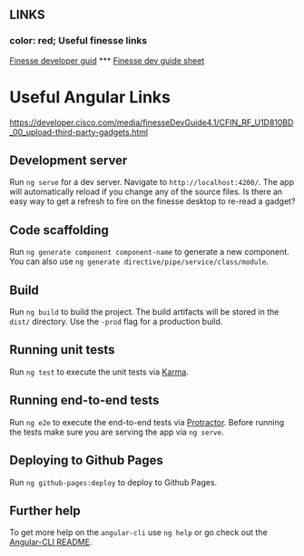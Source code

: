 


## LINKS   
### <styl> color: red; </style> Useful finesse links
   <a href="https://developer.cisco.com/media/finesseDevGuide4.1/">Finesse developer guid</a> ***
   <a href="https://developer.cisco.com/media/finesseDevGuide4.1/CFIN_RF_D91DEB3D_00_dialog-update-call-variable-data.html">Finesse dev guide sheet</a>
  
# Useful Angular Links

https://developer.cisco.com/media/finesseDevGuide4.1/CFIN_RF_U1D810BD_00_upload-third-party-gadgets.html


## Development server
Run `ng serve` for a dev server. Navigate to `http://localhost:4200/`. The app will automatically reload if you change any of the source files.
Is there an easy way to get a refresh to fire on the finesse desktop to re-read a gadget?


## Code scaffolding

Run `ng generate component component-name` to generate a new component. You can also use `ng generate directive/pipe/service/class/module`.

## Build

Run `ng build` to build the project. The build artifacts will be stored in the `dist/` directory. Use the `-prod` flag for a production build.

## Running unit tests

Run `ng test` to execute the unit tests via [Karma](https://karma-runner.github.io).

## Running end-to-end tests

Run `ng e2e` to execute the end-to-end tests via [Protractor](http://www.protractortest.org/).
Before running the tests make sure you are serving the app via `ng serve`.

## Deploying to Github Pages

Run `ng github-pages:deploy` to deploy to Github Pages.

## Further help

To get more help on the `angular-cli` use `ng help` or go check out the [Angular-CLI README](https://github.com/angular/angular-cli/blob/master/README.md).
